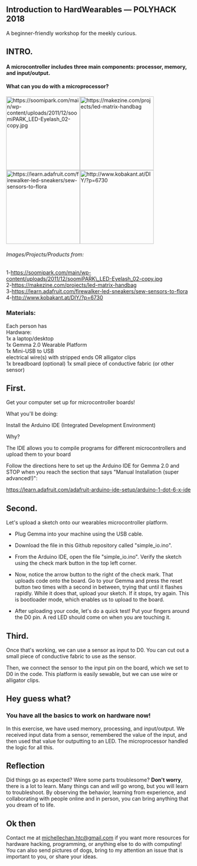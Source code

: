 ## Introduction to HardWearables — POLYHACK 2018
A beginner-friendly workshop for the meekly curious.

## INTRO.

#### A microcontroller includes three main components: processor, memory, and input/output.


#### What can you do with a microprocessor?

<img src="https://lh5.googleusercontent.com/MoZTWYqeXCXPxxJSTU-itcAb25u2k8WHze-Gt9O0WEdT42MgIyQfebRGEhPLUEEn3CwO5_h36JI5pbGTqBTw-jtlHUQWccfkoL4l0ScXB8NDBdEEDgdWF0kbzq1rd_clFXAesTDW" alt="https://soomipark.com/main/wp-content/uploads/2011/12/soomiPARK_LED-Eyelash_02-copy.jpg" width="200"/><img src="https://lh6.googleusercontent.com/7qZ-NdyR3ff1M8Z9DhinE4HtYWSkotT0cthUjuSEcOeRyxEQ4x2ntXxy3WVyp4qoleEbRpzmcwTpUUBNJvk7qp7XCZDM19ykoxizKH3dvJD33JY7FTGKs1GUpA0QGHvU5sHe_IpP" alt="https://makezine.com/projects/led-matrix-handbag" width="200"/><img src="https://lh4.googleusercontent.com/CoBzl8XnT12sBe2KQMdbl17S2RXZCBdqxqsluWJzFQFaKjSeXrMGIyZDhMjFQ9-s7C2QX2ecRwOFhB1itmgjCsCGtY0ycpdr3wzkhYAZIXeP5TIGn5F2aEr7RGfdwL1seZ6JsJxi" alt="https://learn.adafruit.com/firewalker-led-sneakers/sew-sensors-to-flora" width="200"/><img src="https://lh4.googleusercontent.com/DWjoJK06fbHwwLScadQzmGMhQuCUySTaW3KW3CbhjZlbW2wMlNkl7Ed4C_mKPnoNi3DSXSuTqdBBJ67-9oEgqRm5f_FS_EiSzdspN6t0UHzlNL4Ay-G8Mv-VsHDYMZR0a-PEoE6G" alt="http://www.kobakant.at/DIY/?p=6730" width="200"/>

###### Images/Projects/Products from:  
1-https://soomipark.com/main/wp-content/uploads/2011/12/soomiPARK\_LED-Eyelash_02-copy.jpg    
2-https://makezine.com/projects/led-matrix-handbag  
3-https://learn.adafruit.com/firewalker-led-sneakers/sew-sensors-to-flora  
4-http://www.kobakant.at/DIY/?p=6730  

### Materials:

Each person has         
Hardware:   
1x a laptop/desktop  
1x Gemma 2.0 Wearable Platform    
1x Mini-USB to USB  
electrical wire(s) with stripped ends OR alligator clips  
1x breadboard (optional)
1x small piece of conductive fabric (or other sensor)

## First.

Get your computer set up for microcontroller boards!

What you'll be doing:

Install the Arduino IDE (Integrated Development Environment)

Why?

The IDE allows you to compile programs for different microcontrollers and upload them to your board

Follow the directions here to set up the Arduino IDE for Gemma 2.0 and STOP when you reach the section that says "Manual Installation (super advanced!)":

<https://learn.adafruit.com/adafruit-arduino-ide-setup/arduino-1-dot-6-x-ide>

## Second.

Let's upload a sketch onto our wearables microcontroller platform.

-   Plug Gemma into your machine using the USB cable.

-   Download the file in this Github repository called "simple_io.ino".
-   From the Arduino IDE, open the file "simple_io.ino". Verify the sketch using the check mark button in the top left corner.  
-   Now, notice the arrow button to the right of the check mark. That uploads code onto the board. Go to your Gemma and press the reset button two times with a second in between, trying that until it flashes rapidly. While it does that, upload your sketch. If it stops, try again. This is bootloader mode, which enables us to upload to the board.

- After uploading your code, let's do a quick test! Put your fingers around the D0 pin. A red LED should come on when you are touching it.

## Third.

Once that's working, we can use a sensor as input to D0. You can cut out a small piece of conductive fabric to use as the sensor.

Then, we connect the sensor to the input pin on the board, which we set to D0 in the code. This platform is easily sewable, but we can use wire or alligator clips. 

## Hey guess what?
### You have all the basics to work on hardware now!

In this exercise, we have used memory, processing, and input/output. We received input data from a sensor, remembered the value of the input, and then used that value for outputting to an LED. The microprocessor handled the logic for all this. 

## Reflection
Did things go as expected? Were some parts troublesome? __Don't worry__, there is a lot to learn. Many things can and _will_ go wrong, but you will learn to troubleshoot. By observing the behavior, learning from experience, and collaborating with people online and in person, you can bring anything that you dream of to life.

## Ok then
Contact me at michellechan.htc@gmail.com if you want more resources for hardware hacking, programming, or anything else to do with computing! You can also send pictures of dogs, bring to my attention an issue that is important to you, or share your ideas.
